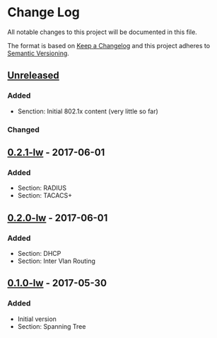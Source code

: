 # Change Log
All notable changes to this project will be documented in this file.

The format is based on [Keep a Changelog](http://keepachangelog.com/)
and this project adheres to [Semantic Versioning](http://semver.org/).

## [Unreleased]
### Added
- Senction: Initial 802.1x content (very little so far)

### Changed

## [0.2.1-lw] - 2017-06-01
### Added
- Section: RADIUS
- Section: TACACS+

## [0.2.0-lw] - 2017-06-01
### Added
- Section: DHCP
- Section: Inter Vlan Routing

## [0.1.0-lw] - 2017-05-30
### Added
- Initial version
- Section: Spanning Tree

[Unreleased]: https://gitlab.com/netravnen/CiscoLabNotes/compare/v0.2.1-lw...HEAD
[0.2.1-lw]: https://gitlab.com/netravnen/CiscoLabNotes/compare/v0.2.1-lw...v0.2.0-lw
[0.2.0-lw]: https://gitlab.com/netravnen/CiscoLabNotes/compare/v0.1.0-lw...v0.2.0-lw
[0.1.0-lw]: https://gitlab.com/netravnen/CiscoLabNotes/compare/2ca23bdd5a942ca1af0bb4e568bb97b1be12ab88...v0.1.0-lw
